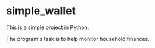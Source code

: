 # simple_wallet

This is a simple project in Python.

The program's task is to help monitor household finances.
